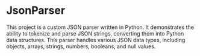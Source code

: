 # JsonParser
This project is a custom JSON parser written in Python. It demonstrates the ability to tokenize and parse JSON strings, converting them into Python data structures. This parser handles various JSON data types, including objects, arrays, strings, numbers, booleans, and null values.
